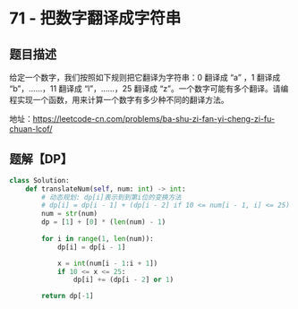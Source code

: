 # 71 - 把数字翻译成字符串

## 题目描述
给定一个数字，我们按照如下规则把它翻译为字符串：0 翻译成 “a” ，1 翻译成 “b”，……，11 翻译成 “l”，……，25 翻译成 “z”。一个数字可能有多个翻译。请编程实现一个函数，用来计算一个数字有多少种不同的翻译方法。

地址：https://leetcode-cn.com/problems/ba-shu-zi-fan-yi-cheng-zi-fu-chuan-lcof/


## 题解【DP】
```python
class Solution:
    def translateNum(self, num: int) -> int:
        # 动态规划: dp[i]表示到到第i位的变换方法
        # dp[i] = dp[i - 1] + (dp[i - 2] if 10 <= num[i - 1, i] <= 25)
        num = str(num)
        dp = [1] + [0] * (len(num) - 1)
        
        for i in range(1, len(num)):
            dp[i] = dp[i - 1]

            x = int(num[i - 1:i + 1])
            if 10 <= x <= 25:
                dp[i] += (dp[i - 2] or 1)

        return dp[-1]
```

